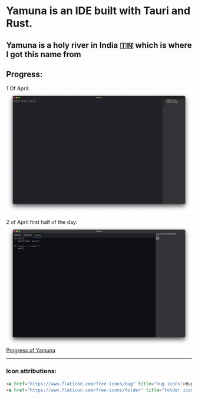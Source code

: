 # Yamuna is an IDE built with Tauri and Rust.
## Yamuna is a holy river in India 🇮🇳 which is where I got this name from

## Progress:
1 Of April:
![Progress of Yamuna](Progress/april-1.png)

2 of April first half of the day:
![Progress of Yamuna](Progress/april-2-1.png)
[Progress of Yamuna](Progress/april-2-1-showcase.mp4)



---
### Icon attributions:
```html
<a href="https://www.flaticon.com/free-icons/bug" title="bug icons">Bug icons created by Freepik - Flaticon</a>
<a href="https://www.flaticon.com/free-icons/folder" title="folder icons">Folder icons created by cahiwak - Flaticon</a>
```
